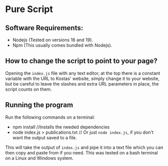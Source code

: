 # Pure Script

## Software Requirements:

- Nodejs (Tested on versions 16 and 19).
- Npm (This usually comes bundled with Nodejs).

## How to change the script to point to your page?
Opening the `index.js` file with any text editor, at the top there is a constant variable with the URL to Kostas' website, simply change it to your website, but be careful to leave the slashes and extra URL parameters in place, the script counts on them.

## Running the program
Run the following commands on a terminal:
- npm install //Installs the needed dependencies
- node index.js > publications.txt // Or just `node index.js`, if you don't want the output saved to a file.

This will take the output of `index.js` and pipe it into a text file which you can then copy and paste from if you need. This was tested on a bash terminal on a Linux and Windows system.
